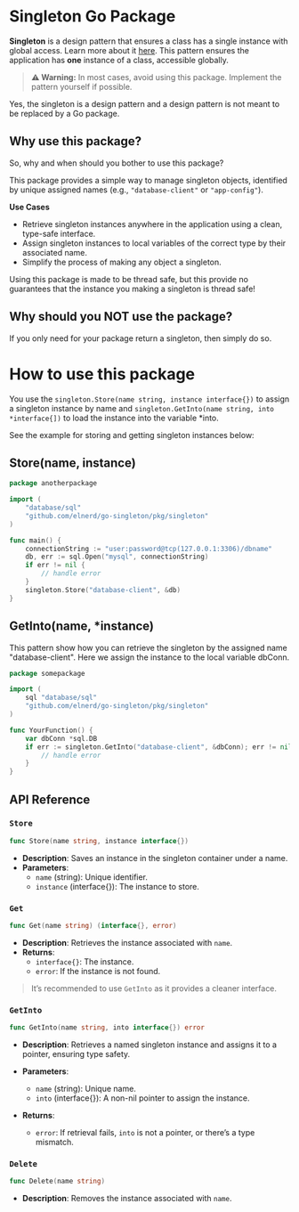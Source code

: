 # Singleton Go Package

**Singleton** is a design pattern that ensures a class has a single instance with global access. Learn more about
it [here](https://refactoring.guru/design-patterns/singleton). This pattern ensures the application has **one** instance
of a class, accessible globally.

> **⚠ Warning:** In most cases, avoid using this package. Implement the pattern yourself if possible.

Yes, the singleton is a design pattern and a design pattern is not meant to be replaced by a Go package.

## Why use this package?

So, why and when should you bother to use this package?

This package provides a simple way to manage singleton objects, identified by unique assigned names (e.g., `"database-client"` or `"app-config"`).

**Use Cases**
- Retrieve singleton instances anywhere in the application using a clean, type-safe interface.
- Assign singleton instances to local variables of the correct type by their associated name.
- Simplify the process of making any object a singleton.

Using this package is made to be thread safe, but this provide no guarantees that the instance you making a singleton is thread safe!


## Why should you NOT use the package?

If you only need for your package return a singleton, then simply do so.

# How to use this package

You use the `singleton.Store(name string, instance interface{})` to assign a singleton instance by name and
`singleton.GetInto(name string, into *interface{])` to load the instance into the variable *into.

See the example for storing and getting singleton instances below:


## Store(name, instance)

```go
package anotherpackage

import (
	"database/sql"
	"github.com/elnerd/go-singleton/pkg/singleton"
)

func main() {
	connectionString := "user:password@tcp(127.0.0.1:3306)/dbname"
	db, err := sql.Open("mysql", connectionString)
	if err != nil {
		// handle error
	}
	singleton.Store("database-client", &db)
}
```

## GetInto(name, *instance)

This pattern show how you can retrieve the singleton by the assigned name "database-client".
Here we assign the instance to the local variable dbConn.

```go
package somepackage

import (
	sql "database/sql"
	"github.com/elnerd/go-singleton/pkg/singleton"
)

func YourFunction() {
	var dbConn *sql.DB
	if err := singleton.GetInto("database-client", &dbConn); err != nil {
		// handle error
	}
}
```


## API Reference

### `Store`

``` go
func Store(name string, instance interface{})
```

- **Description**: Saves an instance in the singleton container under a name.
- **Parameters**:
  - `name` (string): Unique identifier.
  - `instance` (interface{}): The instance to store.

### `Get`

``` go
func Get(name string) (interface{}, error)
```

- **Description**: Retrieves the instance associated with `name`.
- **Returns**:
  - `interface{}`: The instance.
  - `error`: If the instance is not found.

> It’s recommended to use `GetInto` as it provides a cleaner interface.

### `GetInto`

``` go
func GetInto(name string, into interface{}) error
```

- **Description**: Retrieves a named singleton instance and assigns it to a pointer, ensuring type safety.
- **Parameters**:
  - `name` (string): Unique name.
  - `into` (interface{}): A non-nil pointer to assign the instance.

- **Returns**:
  - `error`: If retrieval fails, `into` is not a pointer, or there’s a type mismatch.

### `Delete`

``` go
func Delete(name string)
```

- **Description**: Removes the instance associated with `name`.